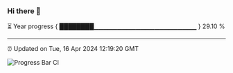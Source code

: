 ### Hi there 👋

⏳ Year progress { ████████▁▁▁▁▁▁▁▁▁▁▁▁▁▁▁▁▁▁▁▁▁▁ } 29.10 %

---

⏰ Updated on Tue, 16 Apr 2024 12:19:20 GMT

![Progress Bar CI](https://github.com/liununu/liununu/workflows/Progress%20Bar%20CI/badge.svg)
